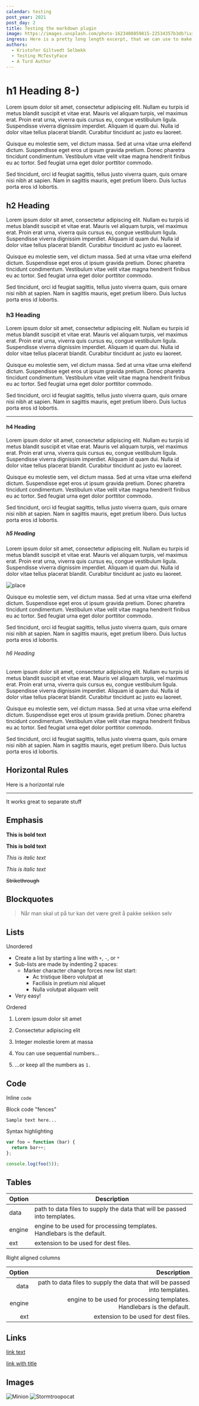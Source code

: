 ```yaml
---
calendar: testing
post_year: 2021
post_day: 2
title: Testing the markdown plugin
image: https://images.unsplash.com/photo-1623408859815-22534357b3db?ixid=MnwxMjA3fDB8MHxwaG90by1wYWdlfHx8fGVufDB8fHx8&ixlib=rb-1.2.1&auto=format&fit=crop&w=2104&q=80
ingress: Here is a pretty long length excerpt, that we can use to make lines break and booties shake. It should really make the reader interested in what we have to say
authors:
  - Kristofer Giltvedt Selbekk
  - Testing McTestyFace
  - A Turd Author
---
```


# h1 Heading 8-)

Lorem ipsum dolor sit amet, consectetur adipiscing elit. Nullam eu turpis id metus blandit suscipit et vitae erat. Mauris vel aliquam turpis, vel maximus erat. Proin erat urna, viverra quis cursus eu, congue vestibulum ligula. Suspendisse viverra dignissim imperdiet. Aliquam id quam dui. Nulla id dolor vitae tellus placerat blandit. Curabitur tincidunt ac justo eu laoreet.

Quisque eu molestie sem, vel dictum massa. Sed at urna vitae urna eleifend dictum. Suspendisse eget eros ut ipsum gravida pretium. Donec pharetra tincidunt condimentum. Vestibulum vitae velit vitae magna hendrerit finibus eu ac tortor. Sed feugiat urna eget dolor porttitor commodo.

Sed tincidunt, orci id feugiat sagittis, tellus justo viverra quam, quis ornare nisi nibh at sapien. Nam in sagittis mauris, eget pretium libero. Duis luctus porta eros id lobortis.

## h2 Heading

Lorem ipsum dolor sit amet, consectetur adipiscing elit. Nullam eu turpis id metus blandit suscipit et vitae erat. Mauris vel aliquam turpis, vel maximus erat. Proin erat urna, viverra quis cursus eu, congue vestibulum ligula. Suspendisse viverra dignissim imperdiet. Aliquam id quam dui. Nulla id dolor vitae tellus placerat blandit. Curabitur tincidunt ac justo eu laoreet.

Quisque eu molestie sem, vel dictum massa. Sed at urna vitae urna eleifend dictum. Suspendisse eget eros ut ipsum gravida pretium. Donec pharetra tincidunt condimentum. Vestibulum vitae velit vitae magna hendrerit finibus eu ac tortor. Sed feugiat urna eget dolor porttitor commodo.

Sed tincidunt, orci id feugiat sagittis, tellus justo viverra quam, quis ornare nisi nibh at sapien. Nam in sagittis mauris, eget pretium libero. Duis luctus porta eros id lobortis.

### h3 Heading

Lorem ipsum dolor sit amet, consectetur adipiscing elit. Nullam eu turpis id metus blandit suscipit et vitae erat. Mauris vel aliquam turpis, vel maximus erat. Proin erat urna, viverra quis cursus eu, congue vestibulum ligula. Suspendisse viverra dignissim imperdiet. Aliquam id quam dui. Nulla id dolor vitae tellus placerat blandit. Curabitur tincidunt ac justo eu laoreet.

Quisque eu molestie sem, vel dictum massa. Sed at urna vitae urna eleifend dictum. Suspendisse eget eros ut ipsum gravida pretium. Donec pharetra tincidunt condimentum. Vestibulum vitae velit vitae magna hendrerit finibus eu ac tortor. Sed feugiat urna eget dolor porttitor commodo.

Sed tincidunt, orci id feugiat sagittis, tellus justo viverra quam, quis ornare nisi nibh at sapien. Nam in sagittis mauris, eget pretium libero. Duis luctus porta eros id lobortis.

---

#### h4 Heading

Lorem ipsum dolor sit amet, consectetur adipiscing elit. Nullam eu turpis id metus blandit suscipit et vitae erat. Mauris vel aliquam turpis, vel maximus erat. Proin erat urna, viverra quis cursus eu, congue vestibulum ligula. Suspendisse viverra dignissim imperdiet. Aliquam id quam dui. Nulla id dolor vitae tellus placerat blandit. Curabitur tincidunt ac justo eu laoreet.

Quisque eu molestie sem, vel dictum massa. Sed at urna vitae urna eleifend dictum. Suspendisse eget eros ut ipsum gravida pretium. Donec pharetra tincidunt condimentum. Vestibulum vitae velit vitae magna hendrerit finibus eu ac tortor. Sed feugiat urna eget dolor porttitor commodo.

Sed tincidunt, orci id feugiat sagittis, tellus justo viverra quam, quis ornare nisi nibh at sapien. Nam in sagittis mauris, eget pretium libero. Duis luctus porta eros id lobortis.

##### h5 Heading

Lorem ipsum dolor sit amet, consectetur adipiscing elit. Nullam eu turpis id metus blandit suscipit et vitae erat. Mauris vel aliquam turpis, vel maximus erat. Proin erat urna, viverra quis cursus eu, congue vestibulum ligula. Suspendisse viverra dignissim imperdiet. Aliquam id quam dui. Nulla id dolor vitae tellus placerat blandit. Curabitur tincidunt ac justo eu laoreet.

![place](https://images.unsplash.com/photo-1515378791036-0648a3ef77b2?ixid=MnwxMjA3fDF8MHxwaG90by1wYWdlfHx8fGVufDB8fHx8&ixlib=rb-1.2.1&auto=format&fit=crop&w=2100&q=80)

Quisque eu molestie sem, vel dictum massa. Sed at urna vitae urna eleifend dictum. Suspendisse eget eros ut ipsum gravida pretium. Donec pharetra tincidunt condimentum. Vestibulum vitae velit vitae magna hendrerit finibus eu ac tortor. Sed feugiat urna eget dolor porttitor commodo.

Sed tincidunt, orci id feugiat sagittis, tellus justo viverra quam, quis ornare nisi nibh at sapien. Nam in sagittis mauris, eget pretium libero. Duis luctus porta eros id lobortis.

###### h6 Heading

Lorem ipsum dolor sit amet, consectetur adipiscing elit. Nullam eu turpis id metus blandit suscipit et vitae erat. Mauris vel aliquam turpis, vel maximus erat. Proin erat urna, viverra quis cursus eu, congue vestibulum ligula. Suspendisse viverra dignissim imperdiet. Aliquam id quam dui. Nulla id dolor vitae tellus placerat blandit. Curabitur tincidunt ac justo eu laoreet.

Quisque eu molestie sem, vel dictum massa. Sed at urna vitae urna eleifend dictum. Suspendisse eget eros ut ipsum gravida pretium. Donec pharetra tincidunt condimentum. Vestibulum vitae velit vitae magna hendrerit finibus eu ac tortor. Sed feugiat urna eget dolor porttitor commodo.

Sed tincidunt, orci id feugiat sagittis, tellus justo viverra quam, quis ornare nisi nibh at sapien. Nam in sagittis mauris, eget pretium libero. Duis luctus porta eros id lobortis.

## Horizontal Rules

Here is a horizontal rule

---

It works great to separate stuff

## Emphasis

**This is bold text**

**This is bold text**

_This is italic text_

_This is italic text_

~~Strikethrough~~

## Blockquotes

> Når man skal ut på tur kan det være greit å pakke sekken selv

## Lists

Unordered

- Create a list by starting a line with `+`, `-`, or `*`
- Sub-lists are made by indenting 2 spaces:
  - Marker character change forces new list start:
    - Ac tristique libero volutpat at
    * Facilisis in pretium nisl aliquet
    - Nulla volutpat aliquam velit
- Very easy!

Ordered

1. Lorem ipsum dolor sit amet
2. Consectetur adipiscing elit
3. Integer molestie lorem at massa

4. You can use sequential numbers...
5. ...or keep all the numbers as `1.`

## Code

Inline `code`

Block code "fences"

```
Sample text here...
```

Syntax highlighting

```js
var foo = function (bar) {
  return bar++;
};

console.log(foo(5));
```

## Tables

| Option | Description                                                               |
| ------ | ------------------------------------------------------------------------- |
| data   | path to data files to supply the data that will be passed into templates. |
| engine | engine to be used for processing templates. Handlebars is the default.    |
| ext    | extension to be used for dest files.                                      |

Right aligned columns

| Option |                                                               Description |
| -----: | ------------------------------------------------------------------------: |
|   data | path to data files to supply the data that will be passed into templates. |
| engine |    engine to be used for processing templates. Handlebars is the default. |
|    ext |                                      extension to be used for dest files. |

## Links

[link text](http://dev.nodeca.com)

[link with title](http://nodeca.github.io/pica/demo/ "title text!")

## Images

![Minion](https://octodex.github.com/images/minion.png)
![Stormtroopocat](https://octodex.github.com/images/stormtroopocat.jpg "The Stormtroopocat")
